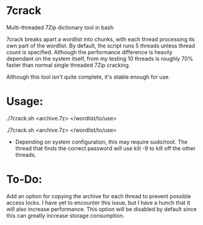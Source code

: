 # 7crack
Multi-threaded 7Zip dictionary tool in bash

7crack breaks apart a wordlist into chunks, with each thread processing its own part of the wordlist. By default, the script runs 5 threads unless thread count is specified. Although the performance difference is heavily dependant on the system itself, from my testing 10 threads is roughly 70% faster than normal single threaded 7Zip cracking.

Although this tool isn't quite complete, it's stable enough for use.

# Usage:

./7crack.sh <archive.7z> </wordlist/to/use>

./7crack.sh <archive.7z> </wordlist/to/use> <threads>

* Depending on system configuration, this may require sudo/root. The thread that finds the correct password will use kill -9 to kill off the other threads.

# To-Do:

Add an option for copying the archive for each thread to prevent possible access locks. I have yet to encounter this issue, but I have a hunch that it will also increase performance. This option will be disabled by default since this can greatly increase storage consumption.
